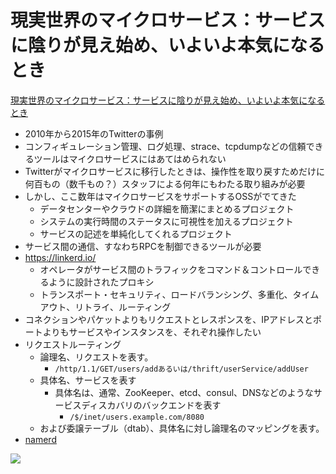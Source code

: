 現実世界のマイクロサービス：サービスに陰りが見え始め、いよいよ本気になるとき
============================================================================

[現実世界のマイクロサービス：サービスに陰りが見え始め、いよいよ本気になるとき](http://postd.cc/real-world-microservices-when-services-stop-playing-well-and-start-getting-real/)

- 2010年から2015年のTwitterの事例
- コンフィギュレーション管理、ログ処理、strace、tcpdumpなどの信頼できるツールはマイクロサービスにはあてはめられない
- Twitterがマイクロサービスに移行したときは、操作性を取り戻すためだけに何百もの（数千もの？）スタッフによる何年にもわたる取り組みが必要
- しかし、ここ数年はマイクロサービスをサポートするOSSがでてきた
  - データセンターやクラウドの詳細を簡潔にまとめるプロジェクト
  - システムの実行時間のステータスに可視性を加えるプロジェクト
  - サービスの記述を単純化してくれるプロジェクト
- サービス間の通信、すなわちRPCを制御できるツールが必要
- https://linkerd.io/
  - オペレータがサービス間のトラフィックをコマンド＆コントロールできるように設計されたプロキシ
  - トランスポート・セキュリティ、ロードバランシング、多重化、タイムアウト、リトライ、ルーティング
- コネクションやパケットよりもリクエストとレスポンスを、IPアドレスとポートよりもサービスやインスタンスを、それぞれ操作したい
- リクエストルーティング
  - 論理名、リクエストを表す。
    - `/http/1.1/GET/users/addあるいは/thrift/userService/addUser`
  - 具体名、サービスを表す
    - 具体名は、通常、ZooKeeper、etcd、consul、DNSなどのようなサービスディスカバリのバックエンドを表す
      - `/$/inet/users.example.com/8080`
  - および委譲テーブル（dtab）、具体名に対し論理名のマッピングを表す。
- [namerd](https://github.com/BuoyantIO/linkerd/tree/master/namerd)

![](https://blog.buoyant.io/post-images/namerd.png)
